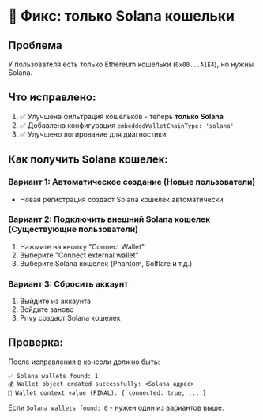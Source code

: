 # 🔧 Фикс: только Solana кошельки

## Проблема
У пользователя есть только Ethereum кошельки (`0x00...A1E4`), но нужны Solana.

## Что исправлено:

1. ✅ Улучшена фильтрация кошельков - теперь **только Solana**
2. ✅ Добавлена конфигурация `embeddedWalletChainType: 'solana'`
3. ✅ Улучшено логирование для диагностики

## Как получить Solana кошелек:

### Вариант 1: Автоматическое создание (Новые пользователи)
- Новая регистрация создаст Solana кошелек автоматически

### Вариант 2: Подключить внешний Solana кошелек (Существующие пользователи)
1. Нажмите на кнопку "Connect Wallet"
2. Выберите "Connect external wallet"
3. Выберите Solana кошелек (Phantom, Solflare и т.д.)

### Вариант 3: Сбросить аккаунт
1. Выйдите из аккаунта
2. Войдите заново
3. Privy создаст Solana кошелек

## Проверка:

После исправления в консоли должно быть:
```
✅ Solana wallets found: 1
💰 Wallet object created successfully: <Solana адрес>
🎯 Wallet context value (FINAL): { connected: true, ... }
```

Если `Solana wallets found: 0` - нужен один из вариантов выше.
